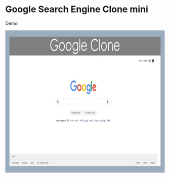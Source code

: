 # Google Search Engine Clone mini
Demo
<p align= "center"><img src="https://github.com/ROHAN0011/Google-Search-Engine-Clone-mini/blob/415086e4edc9fea9874c410d6dc4549ca3161cc8/Google%20Clone.jpg" width="750" height= "450"></p>

